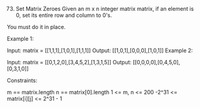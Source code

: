 73. Set Matrix Zeroes
Given an m x n integer matrix matrix, if an element is 0, set its entire row and column to 0's.

You must do it in place.



Example 1:


Input: matrix = [[1,1,1],[1,0,1],[1,1,1]]
Output: [[1,0,1],[0,0,0],[1,0,1]]
Example 2:


Input: matrix = [[0,1,2,0],[3,4,5,2],[1,3,1,5]]
Output: [[0,0,0,0],[0,4,5,0],[0,3,1,0]]


Constraints:

m == matrix.length
n == matrix[0].length
1 <= m, n <= 200
-2^31 <= matrix[i][j] <= 2^31 - 1

